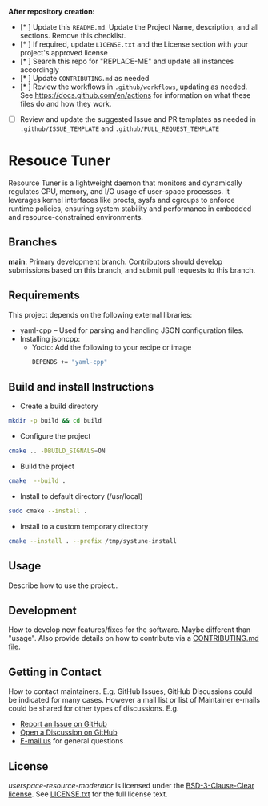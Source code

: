 **After repository creation:**
- [* ] Update this `README.md`. Update the Project Name, description, and all sections. Remove this checklist.
- [* ] If required, update `LICENSE.txt` and the License section with your project's approved license
- [* ] Search this repo for "REPLACE-ME" and update all instances accordingly
- [* ] Update `CONTRIBUTING.md` as needed
- [* ] Review the workflows in `.github/workflows`, updating as needed. See https://docs.github.com/en/actions for information on what these files do and how they work.
- [ ] Review and update the suggested Issue and PR templates as needed in `.github/ISSUE_TEMPLATE` and `.github/PULL_REQUEST_TEMPLATE`

# Resouce Tuner

Resource Tuner is a lightweight daemon that monitors and dynamically regulates CPU, memory, and I/O usage of user-space processes.
It leverages kernel interfaces like procfs, sysfs and cgroups to enforce runtime policies, ensuring system stability and performance in embedded and resource-constrained environments.

## Branches

**main**: Primary development branch. Contributors should develop submissions based on this branch, and submit pull requests to this branch.

## Requirements

This project depends on the following external libraries:
* yaml-cpp – Used for parsing and handling JSON configuration files.
* Installing jsoncpp:
  * Yocto: Add the following to your recipe or image
    ```bash
    DEPENDS += "yaml-cpp"
    ```

## Build and install Instructions
* Create a build directory
```bash
mkdir -p build && cd build
```
* Configure the project
```bash
cmake .. -DBUILD_SIGNALS=ON
```
* Build the project
```bash
cmake  --build .
```
* Install to default directory (/usr/local)
```bash
sudo cmake --install .
```
* Install to a custom temporary directory
```bash
cmake --install . --prefix /tmp/systune-install
```

## Usage

Describe how to use the project..

## Development

How to develop new features/fixes for the software. Maybe different than "usage". Also provide details on how to contribute via a [CONTRIBUTING.md file](CONTRIBUTING.md).

## Getting in Contact

How to contact maintainers. E.g. GitHub Issues, GitHub Discussions could be indicated for many cases. However a mail list or list of Maintainer e-mails could be shared for other types of discussions. E.g.

* [Report an Issue on GitHub](../../issues)
* [Open a Discussion on GitHub](../../discussions)
* [E-mail us](mailto:CSE.Perf.dev@qti.qualcomm.com) for general questions

## License

*userspace-resource-moderator* is licensed under the [BSD-3-Clause-Clear license](https://spdx.org/licenses/BSD-3-Clause-Clear.html). See [LICENSE.txt](LICENSE.txt) for the full license text.
